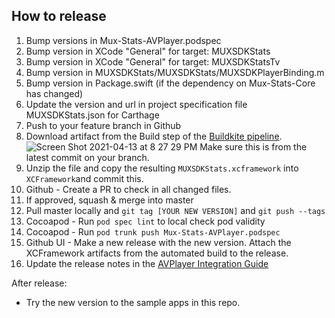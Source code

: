 ## How to release
1. Bump versions in Mux-Stats-AVPlayer.podspec
1. Bump version in XCode "General" for target: MUXSDKStats
1. Bump version in XCode "General" for target: MUXSDKStatsTv
1. Bump version in MUXSDKStats/MUXSDKStats/MUXSDKPlayerBinding.m
1. Bump version in Package.swift (if the dependency on Mux-Stats-Core has changed)
1. Update the version and url in project specification file MUXSDKStats.json for Carthage
1. Push to your feature branch in Github
1. Download artifact from the Build step of the [Buildkite pipeline](https://buildkite.com/mux/stats-sdk-avplayer).
![Screen Shot 2021-04-13 at 8 27 29 PM](https://user-images.githubusercontent.com/1444681/114637753-14089180-9c98-11eb-87df-05e894d066d9.png) Make sure this is from the latest commit on your branch. 
1. Unzip the file and copy the resulting `MUXSDKStats.xcframework` into `XCFramework`and commit this.
4. Github - Create a PR to check in all changed files.
5. If approved, squash & merge into master
6. Pull master locally and `git tag [YOUR NEW VERSION]` and `git push --tags`
7. Cocoapod - Run `pod spec lint` to local check pod validity
8. Cocoapod - Run `pod trunk push Mux-Stats-AVPlayer.podspec`
9. Github UI - Make a new release with the new version. Attach the XCFramework artifacts from the automated build to the release.
10. Update the release notes in the [AVPlayer Integration Guide](https://docs.mux.com/docs/avplayer-integration-guide)

After release:

* Try the new version to the sample apps in this repo.

